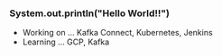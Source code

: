 ### System.out.println("Hello World!!")

- Working on ... Kafka Connect, Kubernetes, Jenkins
- Learning ... GCP, Kafka
